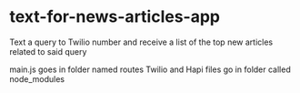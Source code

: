 # text-for-news-articles-app
Text a query to Twilio number and receive a list of the top new articles related to said query

main.js goes in folder named routes
Twilio and Hapi files go in folder called node_modules
